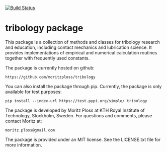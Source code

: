 [![Build Status](https://travis-ci.org/moritzploss/tribology.png)](https://travis-ci.org/moritzploss/tribology)

# tribology package
This package is a collection of methods and classes for tribology
research and education, including contact mechanics and lubrication
science. It provides implementations of empirical and numerical
calculation routines together with frequently used constants.

The package is currently hosted on github:

    https://github.com/moritzploss/tribology

You can also install the package through pip. Currently, the package
is only available for test purposes:

    pip install --index-url https://test.pypi.org/simple/ tribology

The package is developed by Moritz Ploss at KTH Royal
Institute of Technology, Stockholm, Sweden. For questions and comments,
please contact Moritz at:

    moritz.ploss@gmail.com

The package is provided under an MIT license. See the LICENSE.txt file
for more information.